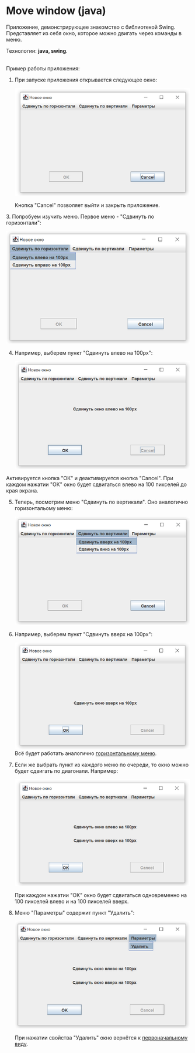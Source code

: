 # Move window (java)
Приложение, демонстрирующее знакомство с библиотекой Swing. Представляет из себя окно, которое можно двигать через команды в меню.

Технологии: **java, swing**.
<br><br>

Пример работы приложения:

<a id="start"></a>
1. При запуске приложения открывается следующее окно:

    ![alt text](screenshots/main.png)

    Кнопка "Cancel" позволяет выйти и закрыть приложение.

<a id="horizontal_menu"></a>
3. Попробуем изучить меню. Первое меню - "Сдвинуть по горизонтали":

   ![alt text](screenshots/horizontal.png)
    
4. Например, выберем пункт "Сдвинуть влево на 100px":

   ![alt text](screenshots/horizontal-left.png)
    
<a id="horizontal_menu"></a>
    Активируется кнопка "ОК" и деактивируется кнопка "Cancel".
    При каждом нажатии "ОК" окно будет сдвигаться влево на 100 пикселей до края экрана.

5. Теперь, посмотрим меню "Сдвинуть по вертикали". Оно аналогично горизонтальому меню:

   ![alt text](screenshots/vertical.png)

6. Например, выберем пункт "Сдвинуть вверх на 100px":

   ![alt text](screenshots/vertical-up.png)
    Всё будет работать аналогично [горизонтальному меню](#horizontal_menu).

7. Если же выбрать пункт из каждого меню по очереди, то окно можно будет сдвигать по диагонали. Например:

   ![alt text](screenshots/left-up.png)

    При каждом нажатии "ОК" окно будет сдвигаться одновременно на 100 пикселей влево и на 100 пикселей вверх.

8. Меню "Параметры" содержит пункт "Удалить":

   ![alt text](screenshots/param-delete.png)

    При нажатии свойства "Удалить" окно вернётся к [первоначальному виду](#start).